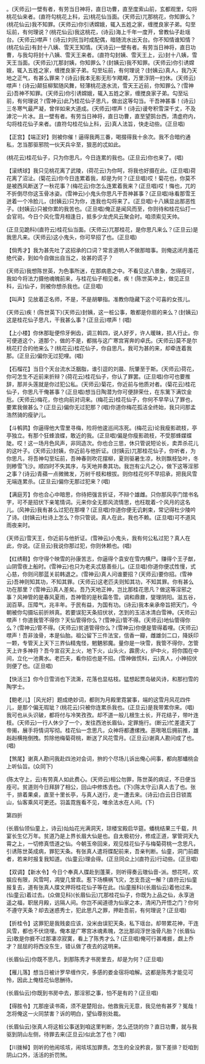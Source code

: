 <!-- { "loadSidebar": true } -->
。(天师云)一壁有者，有劳当日神将，直日功曹，直至度索山前，玄都观里，勾将桃花仙来者。(直符勾桃花上科，云)桃花仙当面。(天师云)兀那桃花，你知罪么？(桃花仙云)我不知罪。(天师云)你引诱嫦娥，辄入五姓之家，缠搅良家子弟。勾至坛前，有何理说？(桃花仙云)我这桃花，(诗云)海上千年一度开，曾教仙子赴瑶台。(天师云)噤声！(诗云)刘阮当时成配偶，暗随流水出天台。你不知情谁知情？(桃花仙云)有封十八姨、雪天王知情。(天诗云)一壁有者。有劳当日神将，直日功曹，与我勾将封十八姨、雪天王来者。(直符勾封姨、雪天王上，云)封十八姨，雪天王当面。(天师云)兀那封姨，你知罪么？(封姨云)我不知罪。(天师云)你引诱嫦娥，辄入五姓之家，缠搅良家子弟。勾至坛前，有何理说？(封姨云)真人，我乃天地之正气，有甚么罪来？(诗云)我本无影无形乍飕飕，万里浮阴一扫休。(天师云)噤声！(诗云)颠狂柳絮随风舞，轻薄桃花逐水流，雪天王近前，你知罪么？(雪神云)吾神不知罪。(天师云)你引诱嫦娥，辄入五姓之家，缠搅良家子弟。勾至坛前，有何理说？(雪神云)此乃桂花仙子思凡，做出这等勾当。干吾神甚事！(诗云)三冬寒气最严凝，曾伴如来大道成。(天师云)噤声！(诗云)谩夸积雪深千丈，不及滹沱一片冰。且一壁有者。有劳当日神将，直日功曹，直至望鹄台西，清虚府内，勾将桂花仙子来者。(直符勾桂花仙上科，云)真人法旨，快走动些。(正旦唱)

【正宫】【端正好】则被你催！逼得我两三番，喝掇得我十余次。我不合暗约通私，怎当那驱邪院一伙天兵伞至，狠恶的忒如此。

(桃花云)桂花仙子，只为你思凡，今日连累的我也。(正旦云)你也来了。(唱)

【滚绣球】我只见桃花离了武陵，(荷花云)为你呵，将我也好摄在此。(正旦唱)荷花离了沼沚。(菊花云)你今日连累着我，却是为何？(正旦唱)哎！菊花也，你莫不是被西风断送了一秋花事？(梅花云)你怎么连累着我来？(正旦唱)哎！悔也，兀的不折倒尽你这玉骨冰姿。(雪神云)小鬼头你思凡干吾神甚事？(正旦唱)咏看那雪王迸着一个冷脸儿，(封姨云)只为你，连我也勾将来了。(正旦唱)十八姨显出那恶性子。(封姨云)只被你累的我苦也。(正旦唱)俺正是闻风而至，你则待和桂花仙打一会官司。今日个风化雪月相逢日，抵多少龙虎风云聚会时。咱须索见天帅。

(正旦见跪科)(直符云)桂花仙当面。(天师云)兀那桂花，是你思凡来么？(正旦云)是我思凡来。(天师云)这小鬼头，你可早招了也。(正旦唱)

【倘秀才】我为甚先吐了这招承的口词？常言道明人不做那暗事。则俺这闭月羞花绝代姿，到如今自做出自当之，妆甚的谎子？

(天师云)我想陈世英，为色事所迷，在那病患之中。不看见这八景象，怎得痊可，我如今将法力摄他魂魄前来，与桂花仙子相见者。疾！(陈世英冲上，做见正旦科，云)仙子，则被你想杀我也。(正旦唱)

【叫声】见放着正名师，不是，不是胡攀指。准教你隐藏下这个可喜的女孩儿。

(天师云)疾！(陈世英下)(天师云)封姨，这一桩公事，敢都是你扇的来么？(封姨云)这是桂花仙子思凡，干我甚么事？(正旦云)噤声！(唱)

【上小楼】你休那耻便伶牙俐齿，调三斡四，说人好歹，许人暖昧，损人行止。你可便道这个，道那个，做的不是，都揣与这广寒宫宵奔的卓氏。(天师云)莫不是尔桃花打合的他来么？(桃花云)桂花仙子，你自思凡，我可为甚的来，却牵连着我那。(正旦云)偏你无过犯哩。(唱)

【石榴花】当日个天台流水泛胭脂，谁引逗的刘晨、阮肇至于斯。(天师云)荷花，你可怎生不近前来折辩？(荷花云)桂花仙子，你认了罪罢。(正旦唱)你可也要推辞，那并头莲就是你过犯公私。(天师云)菊花，你近前与他质对者。(菊花云)桂花仙子，你思凡干俺甚事？(正旦唱)想当日陶潜为你可便辞荣仕，在东篱下满饮金卮。(天师云)梅花，你也向前对词来。(梅花云)桂花仙子，你何不早早认了罪也，要累我做甚么？(正旦云)偏你无过犯那？(唱)你道你梅花孤洁全终始，我只问那孟浩然骑的瘦驴儿。

【斗鹌鹑】你逼得他大雪里寻梅，险将他逡巡间冻死。(梅花云)论我瘦影疏枝，亭亭独立。有那个狂蜂浪蝶，敢近的我。(正旦唱)偏是你瘦影疏枝，不受那蜂媒蝶陡。哎！这一场月色风声，非同造次。你也合三思，休只管说短论长，卖弄杀花儿的这叶子。(天师云)封姨，你近前与他折证。(封姨云)兀那桂花仙子，你听者，为你思凡，将吾神勾至坛前，吾神春则吹花摆柳，夏则驱暑生凉，秋则飘枝坠叶，冬则糁雪飞沙。顺四时不失其序，与天地并奏其功。我岂有尘凡之心，做下这等淫邪之事？(诗云)青蘋一点微微发，万树千枝和根拔。则你桂花何不早招承，把我风雪无端连累杀。(正旦云)偏你无那过犯来？(唱)

【满庭芳】你也合心中暗思，你待把强言折证，不辩个雄雌。只你那风亭门馆书名字，可不是招伏下亲笔情词。元来你全无那风流情思，也枉耽着-个风月的这名儿。(风神云)我有甚么过犯在那哩？(正旦唱)你道你便无讥剌束，常记得杜少陵吟了诗。(封姨云)杜诗上怎么？你只管说。真人在此，我也不赖。(正旦唱)可不道风雨夜来时。

(天师云)雪天王，你近前与他折证。(雪神云)小鬼头，我有何公私过犯？真人在此，你说。(正旦云)我说你那过犯，你则休赖也。(唱)

【红绣鞋】你守得个映雪的孙康苦志，你逼得个袁安在雪内横尸。赚得个王子猷，山阴雪夜上船时。(雪神云)也只为老夫忒慈善些儿。(正旦唱)你道你便忒性慢，式心慈，你则问那蓝关前韩退之。(雪神云)真人问谁要招？(天师云)要你招。(雪神云)吾神则知其功，不知其罪。(天师云)这老匹夫则知其功，不知其罪。你有甚么功在那里？(雪神云)真人差矣。吾乃天地正神，岂比那桂花思凡？做这等淫邪之事？风神管的是春风夏雨，吾神管的是秋霜冬雪。调和鼎鼐，燮理阴阳。滋五谷，润百草。压障气，兆丰年。于民有益，为国有功。(诗云)我本亲承帝旨把天门，今朝被你勾摄坛前折辨真。若要误犯天条招伏状，怎到的玉洁冰清白雪神。(天师云)噤声！你道我管不得你？天仙管得你么？(雪神云)管不得。(天师云)地仙管得你么？(雪神云)管不得。(天师云)贫道管得你么？(雪神云)你便是管得着哩。(天师云)噤声！吾非浊骨，本是仙胎。祖公留下三件法宝，信香一瓣，雌雄剑二口，降妖印一颗，专管天上天下三界仙精鬼怪，魍魉邪魔。量你是一块雪，我管不得你，怎管天上许多神将？吾今宣召天上火，地下火，山头火，霹雳火，炉中火，将你围在中间，立化一池黄水。老匹夫，看你招也是不招。(雪神做慌科，云)真人，小神招伏则便了也。(正旦唱)

【快活三】你今日雪消也下流澌，花落也显枯枝。猛想起贾岛破风诗，和那扫雪的陶学士。

【鲍老儿】［风光好］题成绝妙词，都则为月殿里霓裳事，端的这雪月风花四件儿，是那个偏无瑕玼？(桃花云)只被你连累杀我也。(正旦云)是我带累你来。(唱)我可也从头识破，都将付与冷笑孜孜。却不道一般儿根生土长，开花结子，带叶连枝。(天师云)一行人休少了一个，发往西池长眉仙，定罪施行。(断云)忙差遣天丁帝揭，展手将情词写彻。桂花仙一念思凡，众神将都遭缧拽。恶哏哏后拥前推，雄赳赳横拖倒拽。剪除他梅菊荷桃，断送了风花雪月。(正旦云)谢真人勘问成了也。(唱)

【煞尾】谢真人勘问我赴四池对会词，拚的个尽场儿诉出俺心间事，都向那蟠桃会上听仙旨。(众同下)

(陈太守上，云)有劳真人如此费心。(天师云)相公勿罪，陈世英的病证，不日便当痊可。贫道则今日拜辞了相公，回山中修炼去也。(下)(陈太守云)真人去了也。张千，排着果桌，直至十里长亭，与真人送行，走一遭去来。(诗云)白云日日锁嵩山，仙客乘风可更还。羽盖霓旌看不见，唯余法水在人间。(下)


第四折

(长眉仙领仙童上，诗云)灿灿花光满洞天，琼楼宝殿启华筵。蟠桃结果三千载，共宴长生亿万年。贫道乃是上界长眉大仙是也。自太极初分，修成正道，掌管洞天九霄之上，一切修真悟道之仙。今朝玉帝回来，观见桂花仙子与梅菊荷桃一念思凡，引诱陈世英成病，罪犯天条。有张真人遣将牒配前来，吾亲判断。仙童，洞门前觑者，若来时报复我知道。(仙童云)理会得。(正旦同众上)(直符云)行动些。(正旦唱)

【双调】【新水令】今日个奉真人牒赴到蓬莱，则听得奏云璈仙音-派。想花呵，欢娱应有限，风雪呵，凋燮几曾乖。惹下场横祸飞灾，怎支吾这一解？(直符云)仙童报复去，道有张真人牒文押将桂花仙子等在此。(仙童报科)(长眉仙云)着他过来。(仙童云)着过去。(众做见科)(长眉仙云)兀那桂花仙子，你既为上品之仙，永享逍遥之福，职居月殿，远隔人间。你岂不闻道德为仙家之本，清闲乃开悟之门？你何不遵守天条？却去迷惑秀士，犯此思凡之罪，押赴吾前，有何理说？(正旦唱)

【折桂令】这罪犯是我贱妾应该，没米由误犯天条，私下瑶台。却带累花神，干连风雪，都也不伏烧埋。俺本是广寒宫冰魂素魄，怎比那阎浮世浊骨凡胎？(长眉仙云)敢是你捱不过那凄凉寂寞，看上了陈秀才么？(正旦唱)俺可行甚难捱，觑上乔才？屈屈的将西没东生，错认做了夜去的这明来。

(长眉仙云)你既不思凡，到那陈秀才书房里去，却是为何？(正旦唱)

【雁儿落】想当日被计罗早缠作灾，多感的娄金宿将咱解。这都是陈秀才能见可怜，因此上俺桂花仙思酬待。

(长眉仙云)你既到书房中去，那淫邪之事，怕不是有的？(正旦唱)

【得胜令】兀那座读书斋，须不是楚阳台。他救我元无意，我见他有甚歹？冤哉！怎将俺这一火同禁害？诉的明白，望仙尊别处裁。

(长眉仙云)张真人将这桩公事送到咱这里判断，怎么还饶的你？直日功曹，就与我驱到阴山左侧，待罪去来(正旦云)似此怎了也？(唱)

【川拨棹】则听的他闹垓垓，闹垓垓加罪责。怎生的全没矜哀，狠下差排？贬咱到阴山口外，活活的折罚煞。

